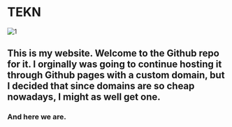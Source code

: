 # TEKN

![1](https://images2.imgbox.com/01/a4/lx5EDsYG_o.png)

## This is my website. Welcome to the Github repo for it. I orginally was going to continue hosting it through Github pages with a custom domain, but I decided that since domains are so cheap nowadays, I might as well get one.

### And here we are.
